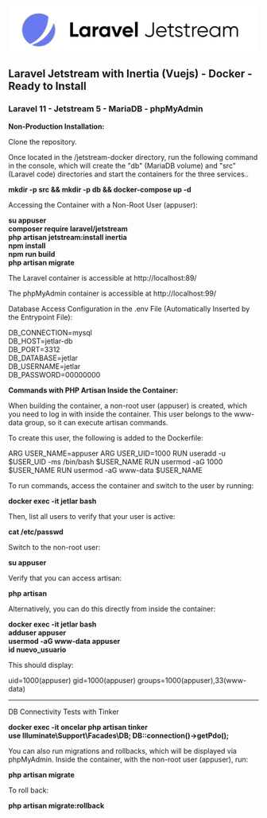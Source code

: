 [![Jetstream Docker](https://raw.githubusercontent.com/todologico/jetstream-docker/main/laravel-jet.jpg)](https://github.com/todologico/jetstream-docker)

##  Laravel Jetstream with Inertia (Vuejs) - Docker - Ready to Install  
### Laravel 11 - Jetstream 5 - MariaDB - phpMyAdmin

**Non-Production Installation:**  

Clone the repository.  

Once located in the /jetstream-docker directory, run the following command in the console, which will create the "db" (MariaDB volume) and "src" (Laravel code) directories and start the containers for the three services..

**mkdir -p src && mkdir -p db && docker-compose up -d**  

Accessing the Container with a Non-Root User (appuser):

**su appuser**  
**composer require laravel/jetstream**  
**php artisan jetstream:install inertia**  
**npm install**  
**npm run build**  
**php artisan migrate**    

The Laravel container is accessible at http://localhost:89/

The phpMyAdmin container is accessible at http://localhost:99/

Database Access Configuration in the .env File (Automatically Inserted by the Entrypoint File):

DB_CONNECTION=mysql  
DB_HOST=jetlar-db  
DB_PORT=3312  
DB_DATABASE=jetlar  
DB_USERNAME=jetlar  
DB_PASSWORD=00000000  

**Commands with PHP Artisan Inside the Container:**

When building the container, a non-root user (appuser) is created, which you need to log in with inside the container. This user belongs to the www-data group, so it can execute artisan commands.  

To create this user, the following is added to the Dockerfile:

ARG USER_NAME=appuser
ARG USER_UID=1000
RUN useradd -u $USER_UID -ms /bin/bash $USER_NAME
RUN usermod -aG 1000 $USER_NAME
RUN usermod -aG www-data $USER_NAME

To run commands, access the container and switch to the user by running:

**docker exec -it jetlar bash**  

Then, list all users to verify that your user is active:

**cat /etc/passwd** 

Switch to the non-root user:

**su appuser**  

Verify that you can access artisan:

**php artisan**  

Alternatively, you can do this directly from inside the container:  

**docker exec -it jetlar bash**  
**adduser appuser**  
**usermod -aG www-data appuser**  
**id nuevo_usuario**  

This should display:  

uid=1000(appuser) gid=1000(appuser) groups=1000(appuser),33(www-data)

--------------------------------------

DB Connectivity Tests with Tinker

**docker exec -it oncelar php artisan tinker**  
**use Illuminate\Support\Facades\DB; DB::connection()->getPdo();**  

You can also run migrations and rollbacks, which will be displayed via phpMyAdmin. Inside the container, with the non-root user (appuser), run:

**php artisan migrate**  

To roll back:

**php artisan migrate:rollback**  



